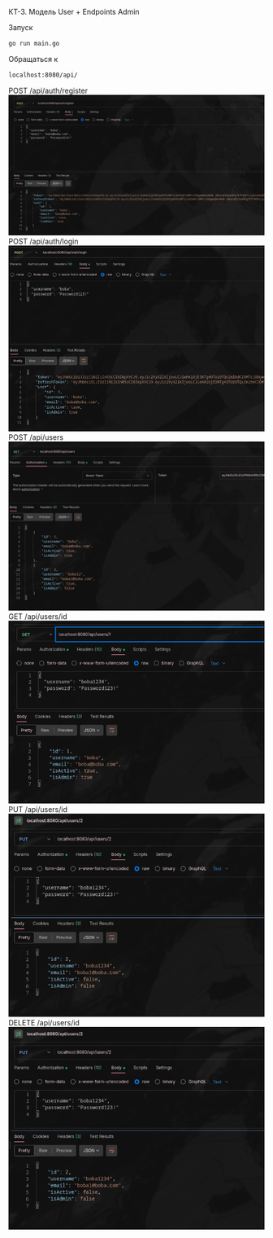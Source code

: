 КТ-3. Модель User + Endpoints Admin

Запуск
```sh
go run main.go
```
Обращаться к 
```sh
localhost:8080/api/
```

POST /api/auth/register
![img](src/1.png)
POST /api/auth/login
![img](src/2.png)
POST /api/users
![img](src/3.png)
GET /api/users/id
![img](src/4.png)
PUT /api/users/id
![img](src/5.png)
DELETE /api/users/id
![img](src/5.png)
